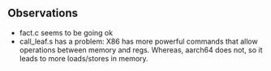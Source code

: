 ## Observations

* fact.c seems to be going ok
* call_leaf.s has a problem: X86 has more powerful commands that allow operations between memory and regs. Whereas, aarch64 does not, so it leads to more loads/stores in memory.
